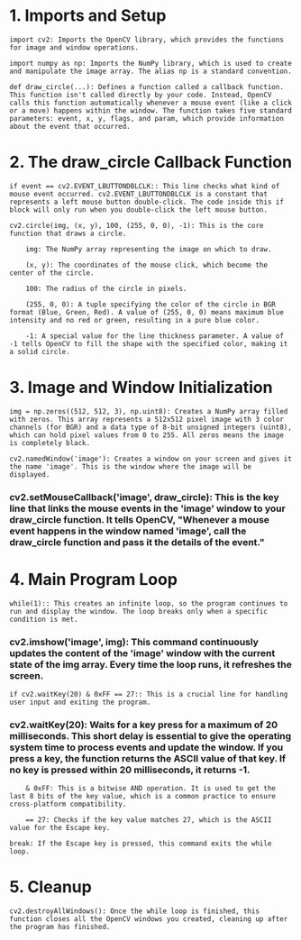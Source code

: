 # 1. Imports and Setup

    import cv2: Imports the OpenCV library, which provides the functions for image and window operations.

    import numpy as np: Imports the NumPy library, which is used to create and manipulate the image array. The alias np is a standard convention.

    def draw_circle(...): Defines a function called a callback function. This function isn't called directly by your code. Instead, OpenCV calls this function automatically whenever a mouse event (like a click or a move) happens within the window. The function takes five standard parameters: event, x, y, flags, and param, which provide information about the event that occurred.

# 2. The draw_circle Callback Function

    if event == cv2.EVENT_LBUTTONDBLCLK:: This line checks what kind of mouse event occurred. cv2.EVENT_LBUTTONDBLCLK is a constant that represents a left mouse button double-click. The code inside this if block will only run when you double-click the left mouse button.

    cv2.circle(img, (x, y), 100, (255, 0, 0), -1): This is the core function that draws a circle.

        img: The NumPy array representing the image on which to draw.

        (x, y): The coordinates of the mouse click, which become the center of the circle.

        100: The radius of the circle in pixels.

        (255, 0, 0): A tuple specifying the color of the circle in BGR format (Blue, Green, Red). A value of (255, 0, 0) means maximum blue intensity and no red or green, resulting in a pure blue color.

        -1: A special value for the line thickness parameter. A value of -1 tells OpenCV to fill the shape with the specified color, making it a solid circle.

# 3. Image and Window Initialization

    img = np.zeros((512, 512, 3), np.uint8): Creates a NumPy array filled with zeros. This array represents a 512x512 pixel image with 3 color channels (for BGR) and a data type of 8-bit unsigned integers (uint8), which can hold pixel values from 0 to 255. All zeros means the image is completely black.

    cv2.namedWindow('image'): Creates a window on your screen and gives it the name 'image'. This is the window where the image will be displayed.

### cv2.setMouseCallback('image', draw_circle): This is the key line that links the mouse events in the 'image' window to your draw_circle function. It tells OpenCV, "Whenever a mouse event happens in the window named 'image', call the draw_circle function and pass it the details of the event."

# 4. Main Program Loop

    while(1):: This creates an infinite loop, so the program continues to run and display the window. The loop breaks only when a specific condition is met.

### cv2.imshow('image', img): This command continuously updates the content of the 'image' window with the current state of the img array. Every time the loop runs, it refreshes the screen.

    if cv2.waitKey(20) & 0xFF == 27:: This is a crucial line for handling user input and exiting the program.

### cv2.waitKey(20): Waits for a key press for a maximum of 20 milliseconds. This short delay is essential to give the operating system time to process events and update the window. If you press a key, the function returns the ASCII value of that key. If no key is pressed within 20 milliseconds, it returns -1.

        & 0xFF: This is a bitwise AND operation. It is used to get the last 8 bits of the key value, which is a common practice to ensure cross-platform compatibility.

        == 27: Checks if the key value matches 27, which is the ASCII value for the Escape key.

    break: If the Escape key is pressed, this command exits the while loop.

# 5. Cleanup

    cv2.destroyAllWindows(): Once the while loop is finished, this function closes all the OpenCV windows you created, cleaning up after the program has finished.